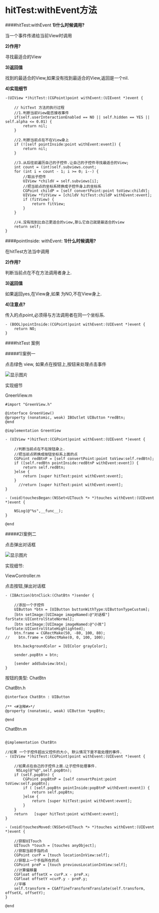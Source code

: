 # hitTest:withEvent方法

####hitTest:withEvent
__1)什么时候调用?__

当一个事件传递给当前View时调用

__2)作用?__

寻找最适合的View

__3)返回值__

找到的最适合的View,如果没有找到最适合的View,返回是一个nil.

__4)实现细节__

```objc
-(UIView *)hitTest:(CGPoint)point withEvent:(UIEvent *)event {

    // hitText 方法的执行过程
    //1.判断当前View能否接收事件
    if(self.userInteractionEnabled == NO || self.hidden == YES || self.alpha <= 0.01) {
        return nil;
    }

    //2.判断当前点在不在View身上
    if (![self pointInside:point withEvent:event]) {
        return nil;
    }

    //3.从后往前遍历自己的子控件.让自己的子控件寻找最适合的View;
    int count = (int)self.subviews.count;
    for (int i = count - 1; i >= 0; i--) {
        //取出子控件
        UIView *childV = self.subviews[i];
        //把当前点的坐标系转换成子控件身上的坐标系
        CGPoint childP = [self convertPoint:point toView:childV];
        UIView *fitView = [childV hitTest:childP withEvent:event];
        if (fitView) {
            return fitView;
        }
    }

    //4.没有找到比自己更适合的view,那么它自己就是最适合的view
    return self;
}

```

####pointInside: withEvent:
__1)什么时候调用?__

在hitTest方法当中调用

__2)作用?__

判断当前点在不在方法调用者身上.

__3)返回值__

如果返回yes,在View身,如果 为NO,不在View身上.

__4)注意点?__

传入的点point,必须得与方法调用者在同一个坐标系.

```objc
- (BOOL)pointInside:(CGPoint)point withEvent:(UIEvent *)event {
    return NO;
}
```


####hitTest 案例

#####1)案例一

点击绿色 view, 如果点在按钮上,按钮来处理点击事件

![显示图片](images/Snip20160307_6.png)

实现细节

GreenView.m

```objc
#import "GreenView.h"

@interface GreenView()
@property (nonatomic, weak) IBOutlet UIButton *redBtn;
@end

@implementation GreenView

- (UIView *)hitTest:(CGPoint)point withEvent:(UIEvent *)event {

    //判断当前点在不在按钮身上.
    //把当前点转换成按钮坐标系上面的点
    CGPoint redBtnP = [self convertPoint:point toView:self.redBtn];
    if ([self.redBtn pointInside:redBtnP withEvent:event]) {
        return self.redBtn;
    }else {
        return [super hitTest:point withEvent:event];
    }
      //return [super hitTest:point withEvent:event];
}

- (void)touchesBegan:(NSSet<UITouch *> *)touches withEvent:(UIEvent *)event {

    NSLog(@"%s",__func__);
}

@end
```


#####2)案例二

点击弹出对话框

![显示图片](images/Snip20160307_11.png)

实现细节:

ViewController.m

点击按钮,弹出对话框

```objc
- (IBAction)btnClick:(ChatBtn *)sender {

    //添加一个子控件
    UIButton *btn = [UIButton buttonWithType:UIButtonTypeCustom];
    [btn setImage:[UIImage imageNamed:@"对话框"] forState:UIControlStateNormal];
    [btn setImage:[UIImage imageNamed:@"小孩"] forState:UIControlStateHighlighted];
    btn.frame = CGRectMake(50, -80, 100, 80);
//    btn.frame = CGRectMake(0, 0, 100, 100);

    btn.backgroundColor = [UIColor grayColor];

    sender.popBtn = btn;

    [sender addSubview:btn];
}
```

按钮的类型: ChatBtn

ChatBtn.h
```objc
@interface ChatBtn : UIButton

/** <#注释#>*/
@property (nonatomic, weak) UIButton *popBtn;

@end
```

ChatBtn.m
```objc

@implementation ChatBtn

//如果 一个子控件超出父控件的大小, 默认情况下是不能处理的事件.
- (UIView *)hitTest:(CGPoint)point withEvent:(UIEvent *)event {

    //如果点在自己的子控件上面.让子控件处理事件.
     NSLog(@"%@",self.popBtn);
    if (self.popBtn) {
        CGPoint popBtnP = [self convertPoint:point toView:self.popBtn];
        if ( [self.popBtn pointInside:popBtnP withEvent:event]) {
            return self.popBtn;
        }else {
            return [super hitTest:point withEvent:event];
        }
    }
    return   [super hitTest:point withEvent:event];
}

- (void)touchesMoved:(NSSet<UITouch *> *)touches withEvent:(UIEvent *)event {

    //获取UITouch
    UITouch *touch = [touches anyObject];
    //获取当前手指的点
    CGPoint curP = [touch locationInView:self];
    //获取上一个手指所在的点
    CGPoint preP = [touch previousLocationInView:self];
    //计算偏移量
    CGFloat offsetX = curP.x - preP.x;
    CGFloat offsetY =curP.y - preP.y;
    //平移
    self.transform = CGAffineTransformTranslate(self.transform, offsetX, offsetY);
}

@end
```
